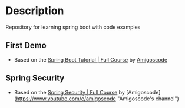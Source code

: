 # Description
Repository for learning spring boot with code examples  

## First Demo
+ Based on the [Spring Boot Tutorial | Full Course](https://www.youtube.com/watch?v=9SGDpanrc8U "Spring Boot Tutorial | Full Course") by [Amigoscode](https://www.youtube.com/c/amigoscode "Amigoscode's channel")

## Spring Security
+ Based on the [Spring Security | Full Course](https://www.youtube.com/watch?v=her_7pa0vrg) by [Amigoscode] (https://www.youtube.com/c/amigoscode "Amigoscode's channel")
